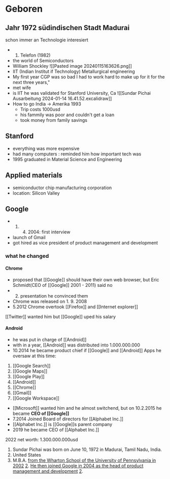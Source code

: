 # Geboren
Jahr 1972
südindischen Stadt Madurai
---
schon immer an Technologie interesiert
- 1. Telefon (1982)
- the world of Semiconductors
- William Shockley 
![[Pasted image 20240115163626.png]]
- IIT (Indian Institut if Technology) Metallurgical engineering
- My first year CGP was so bad I had to work hard to make up for it for the next three years,"
- met wife
- is IIT he was validated for Stanford University, Ca
![[Sundar Pichai Ausarbeitung 2024-01-14 16.41.52.excalidraw]]
- How to go India -> Amerika 1993
	- Trip costs 1000usd
	- his fammily was poor and couldn't get a loan
	- took money from family savings
## Stanford
- everything was more expensive
- had many computers : reminded him how important tech was
- 1995 graduated in Material Science and Engineering
## Applied materials
- semiconductor chip manufacturing corporation
- location: Silicon Valley
## Google
- 1. 4. 2004: first interview
- launch of Gmail
- got hired as vice president of product management and development
### what he changed
#### Chrome
- proposed that [[Google]] should have their own web browser, but Eric Schmidt(CEO of [[Google]] 2001 - 2011) said no
- 2. presentation he convinced them
- Chrome was released on 1. 9. 2008
- 5.2012 Chrome overtook [[Firefox]] and [[Internet explorer]]

[[Twitter]] wanted him but [[Google]] uped his salary
#### Android
- he was put in charge of [[Android]] 
- with in a year, [[Android]] was distributed into 1.000.000.000
- 10.2014 he became product chief if [[Google]] and [[Android]]
Apps he oversaw at this time:
1. [[Google Search]]
2. [[Google Maps]]
3. [[Google Play]]
4. [[Android]]
5. [[Chrome]]
6. [[Gmail]]
7. [[Google Workspace]]

- [[Microsoft]] wanted him and he almost switchend, but on 10.2.2015 he became **CEO of [[Google]]**
- 7.2014 Joined Board of directors for [[Alphabet Inc.]] 
- [[Alphabet Inc.]] is [[Google]]s parent company  
- 2019 he became CEO of [[Alphabet Inc.]]


2022 net worth: 1.300.000.000usd


1. Sundar Pichai was born on June 10, 1972 in Madurai, Tamil Nadu, India.
2. United States
3.  M.B.A. [from the Wharton School of the University of Pennsylvania in 2002](https://bing.com/search?q=when+Sundar+Pichai+lived+where) [2](https://www.britannica.com/biography/Sundar-Pichai). [He then joined Google in 2004 as the head of product management and development](https://www.britannica.com/biography/Sundar-Pichai) [2](https://www.britannica.com/biography/Sundar-Pichai).
